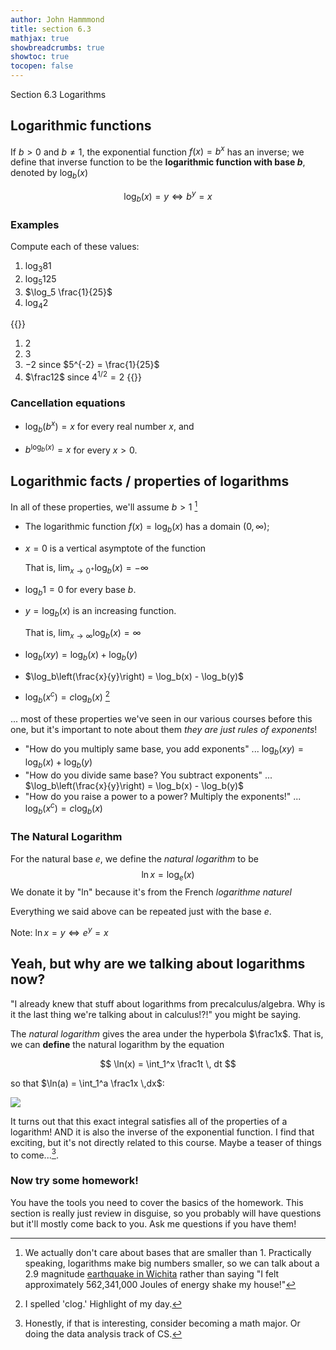```yaml
---
author: John Hammmond
title: section 6.3
mathjax: true
showbreadcrumbs: true
showtoc: true
tocopen: false
---
```


Section 6.3 Logarithms
<!--more-->



## Logarithmic functions

If $b > 0$ and $b\ne 1$, the exponential function $f(x) = b^x$ has an inverse; we define that inverse function to be the **logarithmic function with base $b$**, denoted by $\log_b (x)$

$$
\log_b (x) = y \iff b^y = x
$$

### Examples

Compute each of these values: 
1. $\log_{3} 81$
2. $\log_5 125$
3. $\log_5 \frac{1}{25}$
4. $\log_4 2$

{{<spoiler>}}
1. 2
2. 3
3. $-2$  since $5^{-2} = \frac{1}{25}$
4. $\frac12$  since $4^{1/2} = 2$
{{</spoiler>}}


### Cancellation equations

- $\log_b (b^x)  = x$ for every real number $x$, and 

- $b^{\log_b(x)} = x$ for every $x>0$.

## Logarithmic facts / properties of logarithms

In all of these properties, we'll assume $b > 1$  [^1]

- The logarithmic function $f(x) = \log_b(x)$ has a domain $(0, \infty)$; 
- $x=0$ is a vertical asymptote of the function

  That is, $\displaystyle \lim_{x\to 0^+} \log_b(x) = -\infty$

- $\log_b 1 = 0$ for every base $b$. 
- $y = \log_b (x)$ is an increasing function.

  That is, $\displaystyle \lim_{x \to \infty} \log_b(x) = \infty$

- $\log_b(xy) = \log_b(x) + \log_b(y)$
- $\log_b\left(\frac{x}{y}\right) = \log_b(x) - \log_b(y)$
- $\log_b(x^c) = c \log_b(x)$ [^2]


... most of these properties we've seen in our various courses before this one, but it's important to note about them *they are just rules of exponents*!  

- "How do you multiply same base, you add exponents" ... $\log_b(xy) = \log_b(x) + \log_b(y)$
- "How do you divide same base? You subtract exponents" ... $\log_b\left(\frac{x}{y}\right) = \log_b(x) - \log_b(y)$
- "How do you raise a power to a power? Multiply the exponents!" ... $\log_b(x^c) = c \log_b(x)$ 

### The Natural Logarithm

For the natural base $e$, we define the *natural logarithm* to be 
$$
\ln x = \log_e(x)
$$
We donate it by "ln" because it's from the French *logarithme naturel*

Everything we said above can be repeated just with the base $e$.  

Note:  $\ln x = y \iff e^y = x$

## Yeah, but why are we talking about logarithms now? 
"I already knew that stuff about logarithms from precalculus/algebra. Why is it the last thing we're talking about in calculus!?!" you might be saying.

The *natural logarithm* gives the area under the hyperbola $\frac1x$. That is, we can **define** the natural logarithm by the equation

$$
\ln(x) = \int_1^x \frac1t \, dt
$$

so that $\ln(a) = \int_1^a \frac1x \,dx$:

![](/calc/6.3.naturallog.png)

It turns out that this exact integral satisfies all of the properties of a logarithm! AND it is also the inverse of the exponential function. I find that exciting, but it's not directly related to this course. Maybe a teaser of things to come...[^3].

### Now try some homework! 

You have the tools you need to cover the basics of the homework. This section is really just review in disguise, so you probably will have questions but it'll mostly come back to you. Ask me questions if you have them! 


[^3]: Honestly, if that is interesting, consider becoming a math major. Or doing the data analysis track of CS.

[^2]: I spelled 'clog.' Highlight of my day.



[^1]: We actually don't care about bases that are smaller than 1. Practically speaking, logarithms make big numbers smaller, so we can talk about a 2.9 magnitude [earthquake in Wichita](https://www.reddit.com/r/WichitaQuakes/) rather than saying "I felt approximately 562,341,000 Joules of energy shake my house!"
